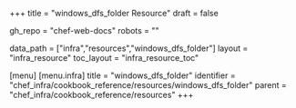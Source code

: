 +++
title = "windows_dfs_folder Resource"
draft = false

gh_repo = "chef-web-docs"
robots = ""

data_path = ["infra","resources","windows_dfs_folder"]
layout = "infra_resource"
toc_layout = "infra_resource_toc"


[menu]
  [menu.infra]
    title = "windows_dfs_folder"
    identifier = "chef_infra/cookbook_reference/resources/windows_dfs_folder"
    parent = "chef_infra/cookbook_reference/resources"
+++

<!-- The contents of this page are automatically generated from the windows_dfs_folder.yaml file in the data directory. -->
<!-- To suggest a change, edit the https://github.com/chef/chef/blob/master/lib/chef/resource/windows_dfs_folder.rb file
      and submit a pull request to the https://github.com/chef/chef repository. -->
